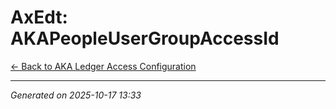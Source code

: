 # AxEdt: AKAPeopleUserGroupAccessId

[← Back to AKA Ledger Access Configuration](../README.md)

---

*Generated on 2025-10-17 13:33*
